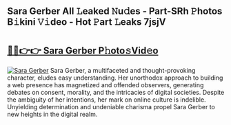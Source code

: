 ## Sara Gerber All 𝙻eaked 𝙽u𝚍es - Part-SRh 𝙿hotos B𝚒kini 𝚅𝚒deo - Hot 𝙿art 𝙻eaks 7jsjV

# <h2><a href="http://ld7ehy.urlbe.top/?page=Sara+Gerber">🔗🔗👉👉 Sara Gerber P𝚑oto𝚜Vid𝚎o</a></h2>

[![Sara Gerber](https://i.imgur.com/eBuTRDB.gif)](http://ld7ehy.urlbe.top/?page=Sara+Gerber)
Sara Gerber, a multifaceted and thought-provoking character, eludes easy understanding. Her unorthodox approach to building a web presence has magnetized and offended observers, generating debates on consent, morality, and the intricacies of digital societies. Despite the ambiguity of her intentions, her mark on online culture is indelible. Unyielding determination and undeniable charisma propel Sara Gerber to new heights in the digital realm.

